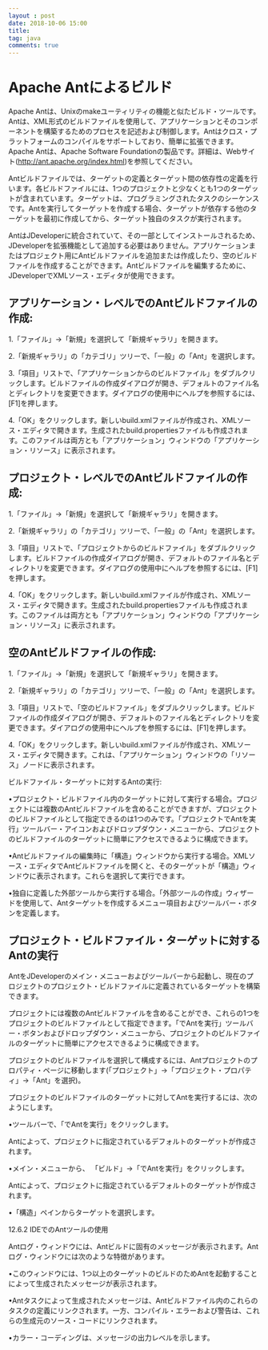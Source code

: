 ```yaml
---
layout : post
date: 2018-10-06 15:00
title: 
tag: java
comments: true
---
```


# Apache Antによるビルド

Apache Antは、Unixのmakeユーティリティの機能と似たビルド・ツールです。Antは、XML形式のビルドファイルを使用して、アプリケーションとそのコンポーネントを構築するためのプロセスを記述および制御します。Antはクロス・プラットフォームのコンパイルをサポートしており、簡単に拡張できます。Apache Antは、Apache Software Foundationの製品です。詳細は、Webサイト(http://ant.apache.org/index.html)を参照してください。

Antビルドファイルでは、ターゲットの定義とターゲット間の依存性の定義を行います。各ビルドファイルには、1つのプロジェクトと少なくとも1つのターゲットが含まれています。ターゲットは、プログラミングされたタスクのシーケンスです。Antを実行してターゲットを作成する場合、ターゲットが依存する他のターゲットを最初に作成してから、ターゲット独自のタスクが実行されます。

AntはJDeveloperに統合されていて、その一部としてインストールされるため、JDeveloperを拡張機能として追加する必要はありません。アプリケーションまたはプロジェクト用にAntビルドファイルを追加または作成したり、空のビルドファイルを作成することができます。Antビルドファイルを編集するために、JDeveloperでXMLソース・エディタが使用できます。
 
## アプリケーション・レベルでのAntビルドファイルの作成:

1.「ファイル」→「新規」を選択して「新規ギャラリ」を開きます。


2.「新規ギャラリ」の「カテゴリ」ツリーで、「一般」の「Ant」を選択します。


3.「項目」リストで、「アプリケーションからのビルドファイル」をダブルクリックします。ビルドファイルの作成ダイアログが開き、デフォルトのファイル名とディレクトリを変更できます。ダイアログの使用中にヘルプを参照するには、[F1]を押します。


4.「OK」をクリックします。新しいbuild.xmlファイルが作成され、XMLソース・エディタで開きます。生成されたbuild.propertiesファイルも作成されます。このファイルは両方とも「アプリケーション」ウィンドウの「アプリケーション・リソース」に表示されます。

 
## プロジェクト・レベルでのAntビルドファイルの作成:

1.「ファイル」→「新規」を選択して「新規ギャラリ」を開きます。


2.「新規ギャラリ」の「カテゴリ」ツリーで、「一般」の「Ant」を選択します。


3.「項目」リストで、「プロジェクトからのビルドファイル」をダブルクリックします。ビルドファイルの作成ダイアログが開き、デフォルトのファイル名とディレクトリを変更できます。ダイアログの使用中にヘルプを参照するには、[F1]を押します。


4.「OK」をクリックします。新しいbuild.xmlファイルが作成され、XMLソース・エディタで開きます。生成されたbuild.propertiesファイルも作成されます。このファイルは両方とも「アプリケーション」ウィンドウの「アプリケーション・リソース」に表示されます。

 
## 空のAntビルドファイルの作成:

1.「ファイル」→「新規」を選択して「新規ギャラリ」を開きます。


2.「新規ギャラリ」の「カテゴリ」ツリーで、「一般」の「Ant」を選択します。


3.「項目」リストで、「空のビルドファイル」をダブルクリックします。ビルドファイルの作成ダイアログが開き、デフォルトのファイル名とディレクトリを変更できます。ダイアログの使用中にヘルプを参照するには、[F1]を押します。


4.「OK」をクリックします。新しいbuild.xmlファイルが作成され、XMLソース・エディタで開きます。これは、「アプリケーション」ウィンドウの「リソース」ノードに表示されます。

 
ビルドファイル・ターゲットに対するAntの実行:

•プロジェクト・ビルドファイル内のターゲットに対して実行する場合。プロジェクトには複数のAntビルドファイルを含めることができますが、プロジェクトのビルドファイルとして指定できるのは1つのみです。「プロジェクトでAntを実行」ツールバー・アイコンおよびドロップダウン・メニューから、プロジェクトのビルドファイルのターゲットに簡単にアクセスできるように構成できます。


•Antビルドファイルの編集時に「構造」ウィンドウから実行する場合。XMLソース・エディタでAntビルドファイルを開くと、そのターゲットが「構造」ウィンドウに表示されます。これらを選択して実行できます。


•独自に定義した外部ツールから実行する場合。「外部ツールの作成」ウィザードを使用して、Antターゲットを作成するメニュー項目およびツールバー・ボタンを定義します。

 
 
## プロジェクト・ビルドファイル・ターゲットに対するAntの実行

AntをJDeveloperのメイン・メニューおよびツールバーから起動し、現在のプロジェクトのプロジェクト・ビルドファイルに定義されているターゲットを構築できます。

プロジェクトには複数のAntビルドファイルを含めることができ、これらの1つをプロジェクトのビルドファイルとして指定できます。「<project>でAntを実行」ツールバー・ボタンおよびドロップダウン・メニューから、プロジェクトのビルドファイルのターゲットに簡単にアクセスできるように構成できます。

プロジェクトのビルドファイルを選択して構成するには、Antプロジェクトのプロパティ・ページに移動します(「プロジェクト」→「プロジェクト・プロパティ」→「Ant」を選択)。
 
プロジェクトのビルドファイルのターゲットに対してAntを実行するには、次のようにします。

•ツールバーで、「<project>でAntを実行」をクリックします。

Antによって、プロジェクトに指定されているデフォルトのターゲットが作成されます。


•メイン・メニューから、 「ビルド」→「<project>でAntを実行」をクリックします。

Antによって、プロジェクトに指定されているデフォルトのターゲットが作成されます。


•「構造」ペインからターゲットを選択します。

  
 
12.6.2 IDEでのAntツールの使用

Antログ・ウィンドウには、Antビルドに固有のメッセージが表示されます。Antログ・ウィンドウには次のような特徴があります。

•このウィンドウには、1つ以上のターゲットのビルドのためAntを起動することによって生成されたメッセージが表示されます。


•Antタスクによって生成されたメッセージは、Antビルドファイル内のこれらのタスクの定義にリンクされます。一方、コンパイル・エラーおよび警告は、これらの生成元のソース・コードにリンクされます。


•カラー・コーディングは、メッセージの出力レベルを示します。



